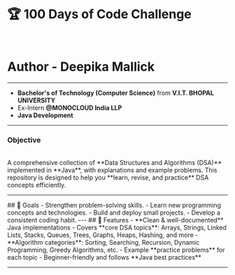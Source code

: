 # 🏆 100 Days of Code Challenge
<br>
<h1>Author - <b>Deepika Mallick</b></h1>
<hr>
<ul>
  <li><b>Bachelor's of Technology (Computer Science)</b> from <b>V.I.T. BHOPAL UNIVERSITY</b></li>
  <li>Ex-Intern <b>@MONOCLOUD India LLP</b></li>
  <li><b>Java Development</b></li>
</ul>
<hr>
<h3>Objective</h3>
<br>
A comprehensive collection of **Data Structures and Algorithms (DSA)** implemented in **Java**, with explanations and example problems.  
This repository is designed to help you **learn, revise, and practice** DSA concepts efficiently.
<hr>
## 🎯 Goals
- Strengthen problem-solving skills.
- Learn new programming concepts and technologies.
- Build and deploy small projects.
- Develop a consistent coding habit.
---
## 🚀 Features
- **Clean & well-documented** Java implementations
- Covers **core DSA topics**: Arrays, Strings, Linked Lists, Stacks, Queues, Trees, Graphs, Heaps, Hashing, and more
- **Algorithm categories**: Sorting, Searching, Recursion, Dynamic Programming, Greedy Algorithms, etc.
- Example **practice problems** for each topic
- Beginner-friendly and follows **Java best practices**

---
